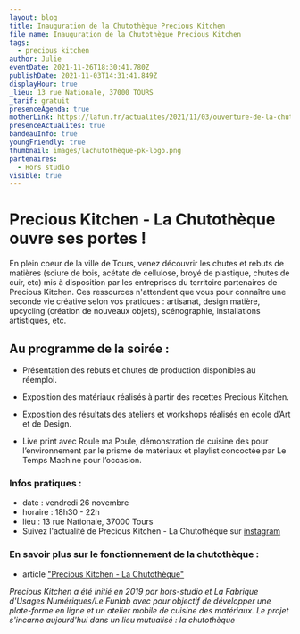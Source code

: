 ```yaml
---
layout: blog
title: Inauguration de la Chutothèque Precious Kitchen
file_name: Inauguration de la Chutothèque Precious Kitchen
tags:
  - precious kitchen
author: Julie
eventDate: 2021-11-26T18:30:41.780Z
publishDate: 2021-11-03T14:31:41.849Z
displayHour: true
_lieu: 13 rue Nationale, 37000 TOURS
_tarif: gratuit
presenceAgenda: true
motherLink: https://lafun.fr/actualites/2021/11/03/ouverture-de-la-chutoth%C3%A8que-precious-kitchen/
presenceActualites: true
bandeauInfo: true
youngFriendly: true
thumbnail: images/lachutothèque-pk-logo.png
partenaires:
  - Hors studio
visible: true
---
```

# Precious Kitchen - La Chutothèque ouvre ses portes !

En plein coeur de la ville de Tours, venez découvrir les chutes et rebuts de matières (sciure de bois, acétate de cellulose, broyé de plastique, chutes de cuir, etc) mis à disposition par les entreprises du territoire partenaires de Precious Kitchen. Ces ressources n'attendent que vous pour connaître une seconde vie créative selon vos pratiques : artisanat, design matière, upcycling (création de nouveaux objets), scénographie, installations artistiques, etc.

## Au programme de la soirée :

* Présentation des rebuts et chutes de production disponibles au réemploi.

* Exposition des matériaux réalisés à partir des recettes Precious Kitchen.

* Exposition des résultats des ateliers et workshops réalisés en école d’Art et de Design.

* Live print avec Roule ma Poule, démonstration de cuisine des pour l’environnement par le prisme de matériaux et playlist concoctée par Le Temps Machine pour l’occasion.

### Infos pratiques :
* date : vendredi 26 novembre
* horaire :  18h30 - 22h
* lieu : 13 rue Nationale, 37000 Tours
* Suivez l'actualité de Precious Kitchen - La Chutothèque sur [instagram](https://www.instagram.com/preciouskitchen_/?hl=fr)

### En savoir plus sur le fonctionnement de la chutothèque : 
* article ["Precious Kitchen - La Chutothèque"](https://lafun.fr/actualites/2021/11/03/ouverture-de-la-chutoth%C3%A8que-precious-kitchen/)

*Precious Kitchen a été initié en 2019 par hors-studio et La Fabrique d'Usages Numériques/Le Funlab avec pour objectif de développer une plate-forme en ligne et un atelier mobile de cuisine des matériaux. Le projet s'incarne aujourd'hui dans un lieu mutualisé : la chutothèque*